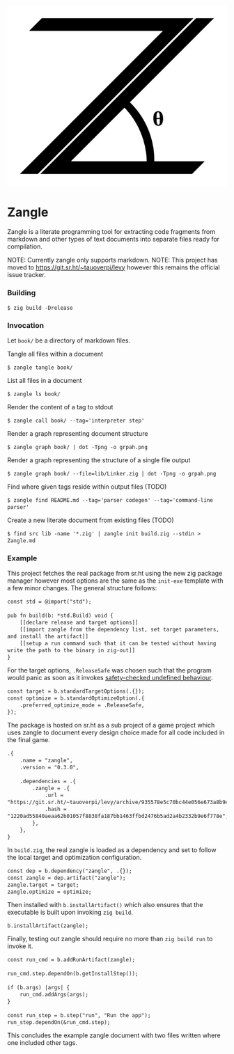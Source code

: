 ![](assets/svg/logo.svg)

# Zangle

Zangle is a literate programming tool for extracting code fragments from
markdown and other types of text documents into separate files ready for
compilation.

NOTE: Currently zangle only supports markdown.
NOTE: This project has moved to https://git.sr.ht/~tauoverpi/levy however this remains the official issue tracker.

### Building

```
$ zig build -Drelease
```

### Invocation

Let `book/` be a directory of markdown files.

Tangle all files within a document

    $ zangle tangle book/

List all files in a document

    $ zangle ls book/

Render the content of a tag to stdout

    $ zangle call book/ --tag='interpreter step'

Render a graph representing document structure

    $ zangle graph book/ | dot -Tpng -o grpah.png

Render a graph representing the structure of a single file output

    $ zangle graph book/ --file=lib/Linker.zig | dot -Tpng -o grpah.png

Find where given tags reside within output files (TODO)

    $ zangle find README.md --tag='parser codegen' --tag='command-line parser'

Create a new literate document from existing files (TODO)

    $ find src lib -name '*.zig' | zangle init build.zig --stdin > Zangle.md

### Example

This project fetches the real package from sr.ht using the new zig package manager however most options are the same as
the `init-exe` template with a few minor changes. The general structure follows:

``` zig file: build.zig
const std = @import("std");

pub fn build(b: *std.Build) void {
    [[declare release and target options]]
    [[import zangle from the dependency list, set target parameters, and install the artifact]]
    [[setup a run command such that it can be tested without having write the path to the binary in zig-out]]
}
```

For the target options, `.ReleaseSafe` was chosen such that the program would panic as soon as it invokes [safety-checked
undefined behaviour](https://ziglang.org/documentation/0.10.1/#Undefined-Behavior).

``` zig tag: declare release and target options
const target = b.standardTargetOptions(.{});
const optimize = b.standardOptimizeOption(.{
    .preferred_optimize_mode = .ReleaseSafe,
});
```

The package is hosted on sr.ht as a sub project of a game project which uses zangle to document every design choice made
for all code included in the final game.

``` zig file: build.zig.zon
.{
    .name = "zangle",
    .version = "0.3.0",

    .dependencies = .{
        .zangle = .{
            .url = "https://git.sr.ht/~tauoverpi/levy/archive/935578e5c70bc44e056e673a8b9ef3f0388cc961.tar.gz",
            .hash = "1220ad55840aeaa62b01057f8838fa187bb1463ffbd2476b5ad2a4b2332b9e6f778e",
        },
    },
}
```

In `build.zig`, the real zangle is loaded as a dependency and set to follow the local target and optimization
configuration.

``` zig tag: import zangle from the dependency list, set target parameters, and install the artifact
const dep = b.dependency("zangle", .{});
const zangle = dep.artifact("zangle");
zangle.target = target;
zangle.optimize = optimize;
```

Then installed with `b.installArtifact()` which also ensures that the executable is built upon invoking `zig build`.

``` zig tag: import zangle from the dependency list, set target parameters, and install the artifact
b.installArtifact(zangle);
```

Finally, testing out zangle should require no more than `zig build run` to invoke it.

``` zig tag: setup a run command such that it can be tested without having write the path to the binary in zig-out
const run_cmd = b.addRunArtifact(zangle);

run_cmd.step.dependOn(b.getInstallStep());

if (b.args) |args| {
    run_cmd.addArgs(args);
}

const run_step = b.step("run", "Run the app");
run_step.dependOn(&run_cmd.step);
```

This concludes the example zangle document with two files written where one included other tags.
